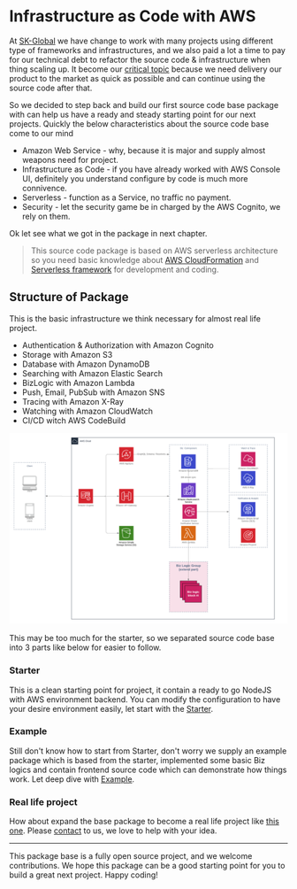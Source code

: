 # Infrastructure as Code with AWS

At [SK-Global](https://sk-global.biz/) we have change to work with many projects using different type of frameworks and infrastructures, and we also paid a lot a time to pay for our technical debt to refactor the source code & infrastructure when thing scaling up.
It become our [critical topic](https://medium.com/sk-geek/adopting-the-base-sbp-at-skg-why-we-move-to-microservices-4461f984a72e) because we need delivery our product to the market as quick as possible and can continue using the source code after that.

So we decided to step back and build our first source code base package with can help us have a ready and steady starting point for our next projects. Quickly the below characteristics about the source code base come to our mind

* Amazon Web Service - why, because it is major and supply almost weapons need for project.
* Infrastructure as Code - if you have already worked with AWS Console UI, definitely you understand configure by code is much more connivence.
* Serverless - function as a Service, no traffic no payment.
* Security - let the security game be in charged by the AWS Cognito, we rely on them.

Ok let see what we got in the package in next chapter.

> This source code package is based on AWS serverless architecture so you need basic knowledge about [AWS CloudFormation](https://aws.amazon.com/cloudformation) and [Serverless framework](https://serverless.com/) for development and coding.

## Structure of Package

This is the basic infrastructure we think necessary for almost real life project.

* Authentication & Authorization with Amazon Cognito
* Storage with Amazon S3
* Database with Amazon DynamoDB
* Searching with Amazon Elastic Search
* BizLogic with Amazon Lambda 
* Push, Email, PubSub with Amazon SNS
* Tracing with Amazon X-Ray
* Watching with Amazon CloudWatch
* CI/CD witch AWS CodeBuild

![base](raw/base.png)

This may be too much for the starter, so we separated source code base into 3 parts like below for easier to follow.

### Starter

This is a clean starting point for project, it contain a ready to go NodeJS with AWS environment backend. You can modify the configuration to have your desire environment easily, let start with the [Starter](https://github.com/skglobal-jsc/Infrastructure-as-Code-with-AWS/tree/master/starter).

### Example

Still don't know how to start from Starter, don't worry we supply an example package which is based from the starter, implemented some basic Biz logics and contain frontend source code which can demonstrate how things work. Let deep dive with [Example](https://github.com/skglobal-jsc/Infrastructure-as-Code-with-AWS/tree/master/example).

### Real life project

How about expand the base package to become a real life project like [this one](https://hamaso.sk-global.io). Please [contact](mailto:info@sk-global.biz?subject=IaC-with-AWS%20with%20advance%20require) to us, we love to help with your idea.

---
This package base is a fully open source project, and we welcome contributions. We hope this package can be a good starting point for you to build a great next project. Happy coding!
